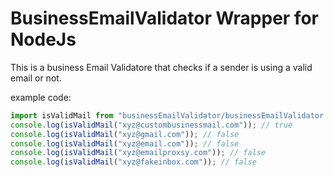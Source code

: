 # BusinessEmailValidator Wrapper for NodeJs

This is a business Email Validatore that checks if a sender is using a valid email or not.

example code:

```js
import isValidMail from "businessEmailValidator/businessEmailValidator.js";
console.log(isValidMail("xyz@custombusinessmail.com")); // true
console.log(isValidMail("xyz@gmail.com")); // false
console.log(isValidMail("xyz@email.com")); // false
console.log(isValidMail("xyz@emailproxsy.com")); // false
console.log(isValidMail("xyz@fakeinbox.com")); // false
```
